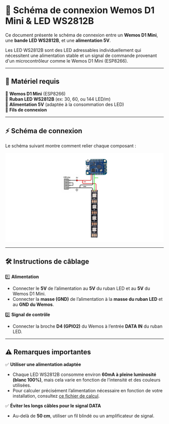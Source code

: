 # 🔌 Schéma de connexion Wemos D1 Mini & LED WS2812B  

Ce document présente le schéma de connexion entre un **Wemos D1 Mini**, une **bande LED WS2812B**, et une **alimentation 5V**.  

Les LED WS2812B sont des LED adressables individuellement qui nécessitent une alimentation stable et un signal de commande provenant d'un microcontrôleur comme le Wemos D1 Mini (ESP8266).  

---

## 📜 Matériel requis  
🔹 **Wemos D1 Mini** (ESP8266)  
🔹 **Ruban LED WS2812B** (ex: 30, 60, ou 144 LED/m)  
🔹 **Alimentation 5V** (adaptée à la consommation des LED)    
🔹 **Fils de connexion**  

---

## ⚡ Schéma de connexion  

Le schéma suivant montre comment relier chaque composant :  

![Schéma de connexion](https://github.com/RenzVASA/Projet-Ambi-Light-D1-Mini/blob/main/Images/Sche%CC%81ma-D1.jpg?raw=true)

---

## 🛠️ Instructions de câblage  

1️⃣ **Alimentation**  
   - Connecter le **5V** de l’alimentation au **5V** du ruban LED et au **5V** du Wemos D1 Mini.  
   - Connecter la **masse (GND)** de l’alimentation à la **masse du ruban LED** et au **GND du Wemos**.  

2️⃣ **Signal de contrôle**  
   - Connecter la broche **D4 (GPIO2)** du Wemos à l’entrée **DATA IN** du ruban LED.  

---

## ⚠️ Remarques importantes  

✅ **Utiliser une alimentation adaptée**  
   - Chaque LED WS2812B consomme environ **60mA à pleine luminosité (blanc 100%)**, mais cela varie en fonction de l’intensité et des couleurs utilisées.  
   - Pour calculer précisément l’alimentation nécessaire en fonction de votre installation, consultez [ce fichier de calcul](https://github.com/RenzVASA/Projet-Ambi-Light-D1-Mini/blob/main/calcul_consommation_LED.md).  

✅ **Éviter les longs câbles pour le signal DATA**  
   - Au-delà de **50 cm**, utiliser un fil blindé ou un amplificateur de signal.  
